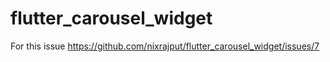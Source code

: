 # flutter_carousel_widget

For this issue https://github.com/nixrajput/flutter_carousel_widget/issues/7